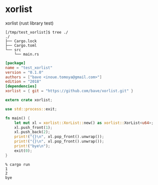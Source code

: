 # xorlist
xorlist (rust library test)

```
[/tmp/test_xorlist]$ tree ./
./
├── Cargo.lock
├── Cargo.toml
└── src
    └── main.rs
```

```markdown:Cargo.toml
[package]
name = "test_xorlist"
version = "0.1.0"
authors = ["bave <inoue.tomoya@gmail.com>"]
edition = "2018"
[dependencies]
xorlist = { git = "https://github.com/bave/xorlist.git" }
```

```rust:src/main.rs
extern crate xorlist;

use std::process::exit;

fn main() {
    let mut xl = xorlist::XorList::new() as xorlist::XorList<u64>;
    xl.push_front(1);
    xl.push_back(2);
    print!("{}\n", xl.pop_front().unwrap());
    print!("{}\n", xl.pop_front().unwrap());
    print!("bye\n");
    exit(0);
}
```


```shell
% cargo run
1
2
bye
```

